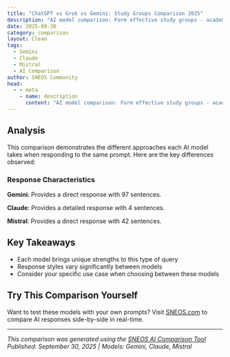 ```yaml
---
title: "ChatGPT vs Grok vs Gemini: Study Groups Comparison 2025"
description: "AI model comparison: Form effective study groups - academic collaboration strategies..."
date: 2025-09-30
category: comparison
layout: Clean
tags:
  - Gemini
  - Claude
  - Mistral
  - AI Comparison
author: SNEOS Community
head:
  - - meta
    - name: description
      content: "AI model comparison: Form effective study groups - academic collaboration strategies..."
---
```


<ChatComparison
  title="ChatGPT vs Grok vs Gemini: Study Groups Comparison 2025"
  prompt="Form effective study groups - academic collaboration strategies"
  :responses='{
    "Gemini": "## Forming Effective Study Groups: Academic Collaboration Strategies\n\nStudy groups can be incredibly beneficial for learning, problem-solving, and staying motivated. However, a poorly formed or poorly managed study group can be a waste of time. Here\u0027s a breakdown of strategies to form and maintain effective study groups:\n\n**I. Planning and Formation:**\n\n*   **Define Your Goals:**\n    *   **Individual Goals:** What do you hope to achieve by joining a study group? (e.g., better understanding of concepts, practice problem-solving, improve grades, reduce procrastination)\n    *   **Group Goals:**  As a group, decide on your collective objectives.  Are you preparing for a specific exam?  Working on a project together?  Reinforcing general understanding?\n*   **Find the Right People:**\n    *   **Skill Diversity:** Look for people with complementary strengths. Some might be great at explaining concepts, while others excel at problem-solving or note-taking.\n    *   **Commitment:**  Seek individuals who are genuinely committed to attending meetings, contributing actively, and doing their share of the work.  Assess their reliability and availability.\n    *   **Work Ethic:**  Choose members who have a similar work ethic to yours.  Avoid those who consistently come unprepared or are more interested in socializing than studying.\n    *   **Number of Members:** Aim for a manageable group size, typically **3-5 members**. Larger groups can become unwieldy.\n*   **Initial Meeting \u0026 Ground Rules:**\n    *   **Introduce yourselves:** Share your strengths, weaknesses, and goals for the study group.\n    *   **Schedule:**  Establish a regular meeting schedule (day, time, location, duration). Consider everyone\u0027s availability and adjust as needed.\n    *   **Communication:** Decide on the primary communication method (e.g., group chat, email).\n    *   **Attendance Policy:** Set expectations for attendance and how to handle absences.\n    *   **Contribution Expectations:**  Clearly define what each member is expected to contribute to each session.\n    *   **Ground Rules for Discussion:** Establish respectful communication guidelines (e.g., active listening, avoid interrupting, constructive criticism).\n    *   **Division of Labor:**  Assign roles and responsibilities. (See section III).\n    *   **Review \u0026 Adjust:** Commit to periodically reviewing the group\u0027s effectiveness and making adjustments to the schedule, format, or membership as needed.\n\n**II.  Effective Meeting Strategies:**\n\n*   **Preparation is Key:**\n    *   **Individual Study:** Everyone should come to the meeting having already reviewed the material on their own.  This allows for more in-depth discussions and problem-solving.\n    *   **Assigned Readings/Problems:**  Distribute specific readings, questions, or problems for each member to prepare beforehand.\n*   **Structured Agenda:**\n    *   **Clearly Define Topics:** Plan the topics to be covered in each session in advance and communicate them to the group.\n    *   **Time Management:** Allocate a specific amount of time to each topic to stay on track.\n*   **Active Learning Techniques:**\n    *   **Concept Explanation:**  Each member can explain concepts to the group in their own words. This solidifies understanding and identifies gaps in knowledge.\n    *   **Problem Solving:**  Work through practice problems together, discussing different approaches and strategies.\n    *   **Question \u0026 Answer:**  Create a list of questions based on the material and quiz each other.\n    *   **Debates:**  Engage in constructive debates about different perspectives on complex topics.\n    *   **Brainstorming:**  Generate ideas and solutions collectively.\n    *   **Teaching Each Other:**  Assign different sections of the material to each member to teach to the rest of the group.\n*   **Visual Aids:**\n    *   **Whiteboard/Shared Documents:** Use a whiteboard or shared online document to write down key concepts, draw diagrams, and work through problems collaboratively.\n    *   **Mind Mapping:** Create mind maps to visually represent the relationships between different concepts.\n*   **Breaks:**\n    *   **Regular Breaks:** Schedule short breaks throughout the session to prevent burnout and maintain focus.\n*   **Review and Summarize:**\n    *   **Recap:** At the end of each session, summarize the key takeaways and action items.\n    *   **Identify Remaining Questions:** Note any unresolved questions or areas that need further clarification.\n\n**III. Roles \u0026 Responsibilities (Rotation Encouraged):**\n\n*   **Facilitator:**\n    *   Leads the discussion and ensures everyone participates.\n    *   Keeps the group on track and adheres to the agenda.\n    *   Manages time and ensures all topics are covered.\n*   **Note-Taker:**\n    *   Records key concepts, definitions, and solutions.\n    *   Shares notes with the group after the meeting.\n*   **Timekeeper:**\n    *   Monitors the time and alerts the group when it\u0027s time to move on to the next topic.\n*   **Problem Solver/Question Master:**\n    *   Prepares practice problems or questions for the group to work on.\n    *   Finds and presents additional resources (articles, videos, etc.) related to the material.\n*   **Devil\u0027s Advocate (Rotational):**\n    *   Purposefully challenges assumptions and perspectives to encourage critical thinking and deeper understanding.\n\n**IV.  Online Collaboration Tools:**\n\n*   **Video Conferencing:** Zoom, Google Meet, Skype for real-time discussions.\n*   **Shared Documents:** Google Docs, Microsoft Word Online for collaborative note-taking and editing.\n*   **Collaboration Platforms:**  Microsoft Teams, Slack, Discord for communication, file sharing, and scheduling.\n*   **Mind Mapping Tools:**  MindMeister, Coggle for creating visual representations of concepts.\n*   **Online Whiteboards:** Miro, Mural for collaborative brainstorming and problem-solving.\n*   **Flashcard Apps:** Anki, Quizlet for creating and sharing flashcards.\n\n**V. Troubleshooting Common Issues:**\n\n*   **Unequal Participation:**\n    *   **Solution:** Facilitator should encourage quieter members to speak and actively solicit their input.  Implement round-robin discussions.\n*   **Dominating Personalities:**\n    *   **Solution:** Facilitator should politely interrupt and redirect the conversation.  Establish ground rules for equal speaking time.\n*   **Off-Topic Discussions:**\n    *   **Solution:** Facilitator should gently steer the conversation back to the agenda.  Designate a \u0022parking lot\u0022 for off-topic ideas to be discussed later.\n*   **Lack of Preparation:**\n    *   **Solution:**  Address the issue directly with the individual.  Reiterate the importance of preparation.  Consider removing the member from the group if the problem persists.\n*   **Conflicting Schedules:**\n    *   **Solution:**  Re-evaluate the meeting schedule and try to find a time that works for everyone.  Consider offering alternate meeting times or recording sessions for those who can\u0027t attend.\n*   **Personality Clashes:**\n    *   **Solution:**  Facilitate a discussion to address the conflict directly.  Encourage compromise and understanding.  If the conflict is irreconcilable, consider suggesting that one or both members leave the group.\n\n**VI.  Evaluation \u0026 Improvement:**\n\n*   **Regular Check-ins:**  Schedule regular check-ins (e.g., every few weeks) to discuss what\u0027s working well and what could be improved.\n*   **Anonymous Feedback:**  Use anonymous surveys or questionnaires to gather honest feedback from all members.\n*   **Adaptability:**  Be willing to adapt the group\u0027s structure, format, and strategies based on the feedback received and the changing needs of the course.\n\n**VII.  Ethical Considerations:**\n\n*   **Academic Honesty:**  Study groups should be used to enhance understanding and not to cheat or plagiarize.\n*   **Collaboration vs. Copying:**  Focus on discussing concepts and problem-solving strategies, rather than simply sharing answers.\n*   **Respect for Intellectual Property:**  Be mindful of copyright laws and avoid sharing copyrighted materials without permission.\n\nBy following these strategies, you can create a study group that is both effective and enjoyable, helping you and your peers achieve your academic goals. Remember to be flexible, adaptable, and always prioritize learning and understanding. Good luck!\n",
    "Claude": "# Effective Study Group Formation \u0026 Collaboration Strategies\n\n## **Group Formation Principles**\n\n### **Optimal Group Size**\n- **3-5 members** - small enough for meaningful participation, large enough for diverse perspectives\n- Avoid groups larger than 6 (too many voices) or pairs (limited viewpoints)\n\n### **Member Selection Criteria**\n- **Similar commitment level** and academic goals\n- **Complementary strengths** (different subject areas, study styles)\n- **Compatible schedules** and availability\n- **Positive attitude** toward collaboration\n- Mix of **different learning styles** (visual, auditory, kinesthetic)\n\n## **Establishing Group Structure**\n\n### **Initial Setup Meeting**\n- Define shared **learning objectives**\n- Establish **meeting frequency** and duration\n- Choose consistent **meeting location** (library, study room, online)\n- Set **communication methods** (group chat, email, scheduling app)\n- Agree on **ground rules** and expectations\n\n### **Role Assignment**\n- **Facilitator**: Keeps discussions on track\n- **Note-taker**: Records key insights and action items\n- **Timekeeper**: Manages session timing\n- **Resource coordinator**: Organizes materials\n- *Rotate roles* to engage everyone\n\n## **Productive Session Strategies**\n\n### **Pre-Meeting Preparation**\n- **Individual study** of material beforehand\n- **Prepare questions** to bring to the group\n- **Review previous session notes**\n- Bring **necessary materials** (textbooks, notes, assignments)\n\n### **Session Structure**\n1. **Check-in** (5 minutes) - Review agenda and goals\n2. **Content review** (60-70%) - Main study activities\n3. **Problem-solving** (20-30%) - Work through difficult concepts\n4. **Wrap-up** (5 minutes) - Summarize key takeaways\n\n### **Effective Activities**\n- **Teach-back method**: Members explain concepts to each other\n- **Practice problems**: Work through examples together\n- **Quiz each other**: Create and share practice questions\n- **Concept mapping**: Visualize connections between ideas\n- **Case study analysis**: Apply theories to real scenarios\n\n## **Communication Best Practices**\n\n### **During Sessions**\n- **Active listening** - Give full attention to speakers\n- **Ask clarifying questions** to deepen understanding\n- **Encourage participation** from quieter members\n- **Stay focused** on academic content\n- **Respectful debate** of different perspectives\n\n### **Digital Collaboration Tools**\n- **Shared documents**: Google Docs, Notion, OneNote\n- **Video conferencing**: Zoom, Teams for remote sessions\n- **File sharing**: Dropbox, Google Drive\n- **Scheduling**: When2meet, Doodle polls\n- **Communication**: Slack, WhatsApp, Discord\n\n## **Maintaining Group Effectiveness**\n\n### **Regular Assessment**\n- **Monthly check-ins** on group dynamics\n- **Adjust strategies** based on what\u0027s working\n- **Address conflicts** promptly and constructively\n- **Celebrate successes** and improvements\n\n### **Accountability Measures**\n- **Attendance expectations** (notify if absent)\n- **Preparation requirements** (come ready to participate)\n- **Contribution standards** (everyone participates equally)\n- **Academic integrity** agreements\n\n### **Dealing with Challenges**\n\n| **Problem** | **Solution** |\n|-------------|--------------|\n| Dominant member | Implement structured turn-taking |\n| Social loafing | Assign specific responsibilities |\n| Schedule conflicts | Use polls to find optimal times |\n| Different pace | Break into smaller focused groups |\n| Personality clashes | Establish respectful communication norms |\n\n## **Maximizing Learning Outcomes**\n\n### **Diverse Learning Activities**\n- **Verbal processing**: Discuss concepts aloud\n- **Visual learning**: Create diagrams and charts together\n- **Practical application**: Work through real problems\n- **Memory techniques**: Develop mnemonics as a group\n- **Peer teaching**: Explain difficult concepts to others\n\n### **Study Techniques to Practice**\n- **Socratic questioning**: Deep inquiry into assumptions\n- **Collaborative note-taking**: Compare and combine notes\n- **Group flashcards**: Create shared review materials\n- **Mock presentations**: Practice explaining to others\n- **Peer feedback**: Review each other\u0027s work constructively\n\n## **Long-term Success Strategies**\n\n### **Continuous Improvement**\n- **Regular evaluation** of group effectiveness\n- **Experiment with new",
    "Mistral": "Forming effective study groups can significantly enhance academic performance and understanding. Here are some strategies to help you create and maintain productive study groups:\n\n### 1. **Select the Right Members**\n   - **Diverse Skills and Knowledge:** Include members with different strengths and areas of expertise.\n   - **Compatible Personalities:** Ensure that members can work well together and have compatible study habits.\n   - **Commitment:** Choose members who are committed to the group and willing to contribute regularly.\n\n### 2. **Set Clear Goals and Expectations**\n   - **Objectives:** Define what the group aims to achieve, such as mastering specific topics or preparing for exams.\n   - **Roles and Responsibilities:** Assign roles like facilitator, note-taker, and timekeeper to ensure everyone contributes.\n   - **Meeting Schedule:** Establish a regular meeting schedule and stick to it.\n\n### 3. **Create a Structured Agenda**\n   - **Topics to Cover:** Decide on the topics or chapters to be covered in each session.\n   - **Time Allocation:** Allocate specific time slots for each topic to ensure all areas are covered.\n   - **Review and Discussion:** Include time for reviewing previous material and discussing any questions or difficulties.\n\n### 4. **Use Effective Study Techniques**\n   - **Teaching Each Other:** Have members take turns explaining concepts to the group.\n   - **Practice Problems:** Work on practice problems or case studies together.\n   - **Quizzes and Tests:** Create and take practice quizzes or tests to assess understanding.\n\n### 5. **Encourage Active Participation**\n   - **Engagement:** Ensure everyone participates actively in discussions and activities.\n   - **Feedback:** Provide constructive feedback to each other to improve understanding and performance.\n   - **Inclusive Environment:** Foster an inclusive environment where everyone feels comfortable sharing their thoughts and questions.\n\n### 6. **Utilize Technology**\n   - **Online Collaboration Tools:** Use platforms like Google Docs, Zoom, or Slack for virtual collaboration.\n   - **Shared Resources:** Create a shared folder or drive for notes, study materials, and practice tests.\n   - **Communication:** Maintain open lines of communication through group chats or emails.\n\n### 7. **Monitor Progress and Adjust**\n   - **Regular Check-ins:** Have regular check-ins to assess progress and address any issues.\n   - **Flexibility:** Be flexible and adjust the study plan as needed based on the group\u0027s progress and feedback.\n   - **Evaluation:** Periodically evaluate the effectiveness of the study group and make necessary changes.\n\n### 8. **Maintain a Positive and Supportive Atmosphere**\n   - **Encouragement:** Encourage and support each other, especially during challenging times.\n   - **Celebrate Successes:** Celebrate small victories and milestones to keep motivation high.\n   - **Conflict Resolution:** Address and resolve conflicts promptly to maintain a positive atmosphere.\n\n### 9. **Stay Organized**\n   - **Task Management:** Use task management tools like Trello or Asana to keep track of assignments and deadlines.\n   - **Documentation:** Keep detailed notes and summaries of each study session for future reference.\n   - **Time Management:** Use time management techniques like the Pomodoro Technique to stay focused and productive.\n\n### 10. **Seek External Support**\n   - **Tutors and Mentors:** Consider seeking help from tutors or mentors if the group encounters difficulties.\n   - **Academic Resources:** Utilize academic resources like libraries, online databases, and study guides.\n   - **Peer Review:** Engage in peer review sessions to get feedback from other students or groups.\n\nBy implementing these strategies, you can create a productive and collaborative study group that enhances everyone\u0027s academic performance and understanding."
  }'
  published-date="12:18"
/>

## Analysis

This comparison demonstrates the different approaches each AI model takes when responding to the same prompt. Here are the key differences observed:

### Response Characteristics

**Gemini**: Provides a direct response with 97 sentences. 

**Claude**: Provides a detailed response with 4 sentences. 

**Mistral**: Provides a direct response with 42 sentences. 

## Key Takeaways

- Each model brings unique strengths to this type of query
- Response styles vary significantly between models
- Consider your specific use case when choosing between these models

## Try This Comparison Yourself

Want to test these models with your own prompts? Visit [SNEOS.com](https://sneos.com) to compare AI responses side-by-side in real-time.

---

*This comparison was generated using the [SNEOS AI Comparison Tool](https://sneos.com)*
*Published: September 30, 2025 | Models: Gemini, Claude, Mistral*
